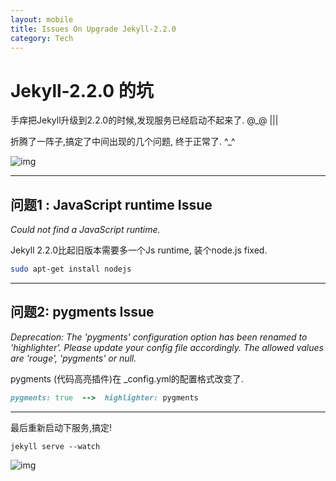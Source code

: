 ```yaml
---
layout: mobile
title: Issues On Upgrade Jekyll-2.2.0
category: Tech
---
```


Jekyll-2.2.0 的坑
=====================


手痒把Jekyll升级到2.2.0的时候,发现服务已经启动不起来了. @_@ |||

折腾了一阵子,搞定了中间出现的几个问题, 终于正常了. ^_^
	
![img](/img/2014/jekyll2.2.0.png)

---
## 问题1 : JavaScript runtime Issue
*Could not find a JavaScript runtime.*

Jekyll 2.2.0比起旧版本需要多一个Js runtime, 装个node.js fixed.

```bash
sudo apt-get install nodejs
```

---
## 问题2: pygments Issue

*Deprecation: The 'pygments' configuration option has been renamed to 'highlighter'. Please update your config file accordingly. The allowed values are 'rouge', 'pygments' or null.*

pygments (代码高亮插件)在 _config.yml的配置格式改变了.

```ruby
pygments: true  -->  highlighter: pygments
```

---
最后重新启动下服务,搞定!

	jekyll serve --watch

![img](/img/2014/jekyll2.2.0-Done.png)

